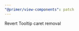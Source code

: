 ```yaml
---
"@primer/view-components": patch
---
```


Revert Tooltip caret removal

<!-- Changed components: Tooltip -->
